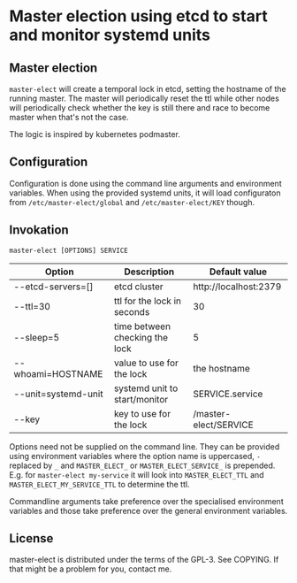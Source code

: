 # Master election using etcd to start and monitor systemd units

## Master election

`master-elect` will create a temporal lock in etcd, setting the hostname 
of the running master. The master will periodically reset the ttl while 
other nodes will periodically check whether the key is still there and
race to become master when that's not the case.

The logic is inspired by kubernetes podmaster.

## Configuration

Configuration is done using the command line arguments and environment
variables. When using the provided systemd units, it will load 
configuraton from `/etc/master-elect/global` and `/etc/master-elect/KEY`
though.

## Invokation

    master-elect [OPTIONS] SERVICE

Option              |  Description                   | Default value
--------------------|--------------------------------|----------------------
--etcd-servers=[]   | etcd cluster                   | http://localhost:2379
--ttl=30            | ttl for the lock in seconds    | 30
--sleep=5           | time between checking the lock | 5
--whoami=HOSTNAME   | value to use for the lock      | the hostname
--unit=systemd-unit | systemd unit to start/monitor  | SERVICE.service
--key               | key to use for the lock        | /master-elect/SERVICE


Options need not be supplied on the command line. They can be provided
using environment variables where the option name is uppercased, `-`
replaced by `_` and `MASTER_ELECT_` or `MASTER_ELECT_SERVICE_` is
prepended. E.g. for `master-elect my-service` it will look into 
`MASTER_ELECT_TTL` and `MASTER_ELECT_MY_SERVICE_TTL` to determine the ttl.

Commandline arguments take preference over the specialised environment
variables and those take preference over the general environment variables.

## License

master-elect is distributed under the terms of the GPL-3. See COPYING.
If that might be a problem for you, contact me.
